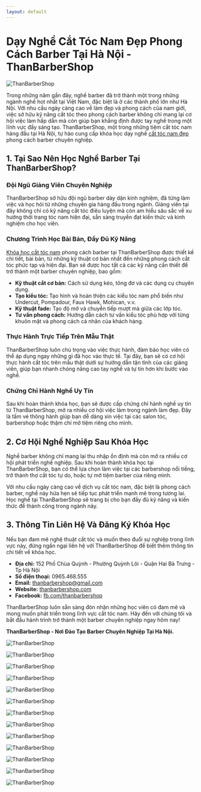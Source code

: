```yaml
---
layout: default
---
```


# Dạy Nghề Cắt Tóc Nam Đẹp Phong Cách Barber Tại Hà Nội - ThanBarberShop

![ThanBarberShop](images/than-barber-shop.jpg)


Trong những năm gần đây, nghề barber đã trở thành một trong những ngành nghề hot nhất tại Việt Nam, đặc biệt là ở các thành phố lớn như Hà Nội. Với nhu cầu ngày càng cao về làm đẹp và phong cách của nam giới, việc sở hữu kỹ năng cắt tóc theo phong cách barber không chỉ mang lại cơ hội việc làm hấp dẫn mà còn giúp bạn khẳng định được tay nghề trong một lĩnh vực đầy sáng tạo. ThanBarberShop, một trong những tiệm cắt tóc nam hàng đầu tại Hà Nội, tự hào cung cấp khóa học dạy nghề [cắt tóc nam đẹp](https://thanbarbershop.com/dichvu/cat-toc-nam) phong cách barber chuyên nghiệp.


## 1. Tại Sao Nên Học Nghề Barber Tại ThanBarberShop?

### **Đội Ngũ Giảng Viên Chuyên Nghiệp**

ThanBarberShop sở hữu đội ngũ barber dày dặn kinh nghiệm, đã từng làm việc và học hỏi từ những chuyên gia hàng đầu trong ngành. Giảng viên tại đây không chỉ có kỹ năng cắt tóc điêu luyện mà còn am hiểu sâu sắc về xu hướng thời trang tóc nam hiện đại, sẵn sàng truyền đạt kiến thức và kinh nghiệm cho học viên.

### **Chương Trình Học Bài Bản, Đầy Đủ Kỹ Năng**

[Khóa học cắt tóc nam](https://thanbarbershop.com/day-nghe) phong cách barber tại ThanBarberShop được thiết kế chi tiết, bài bản, từ những kỹ thuật cơ bản nhất đến những phong cách cắt tóc phức tạp và hiện đại. Bạn sẽ được học tất cả các kỹ năng cần thiết để trở thành một barber chuyên nghiệp, bao gồm:

- **Kỹ thuật cắt cơ bản:** Cách sử dụng kéo, tông đơ và các dụng cụ chuyên dụng.
- **Tạo kiểu tóc:** Tạo hình và hoàn thiện các kiểu tóc nam phổ biến như Undercut, Pompadour, Faux Hawk, Mohican, v.v.
- **Kỹ thuật fade:** Tạo độ mờ và chuyển tiếp mượt mà giữa các lớp tóc.
- **Tư vấn phong cách:** Hướng dẫn cách tư vấn kiểu tóc phù hợp với từng khuôn mặt và phong cách cá nhân của khách hàng.

### **Thực Hành Trực Tiếp Trên Mẫu Thật**

ThanBarberShop luôn chú trọng vào việc thực hành, đảm bảo học viên có thể áp dụng ngay những gì đã học vào thực tế. Tại đây, bạn sẽ có cơ hội thực hành cắt tóc trên mẫu thật dưới sự hướng dẫn tận tình của các giảng viên, giúp bạn nhanh chóng nâng cao tay nghề và tự tin hơn khi bước vào nghề.

### **Chứng Chỉ Hành Nghề Uy Tín**

Sau khi hoàn thành khóa học, bạn sẽ được cấp chứng chỉ hành nghề uy tín từ ThanBarberShop, mở ra nhiều cơ hội việc làm trong ngành làm đẹp. Đây là tấm vé thông hành giúp bạn dễ dàng xin việc tại các salon tóc, barbershop hoặc thậm chí mở tiệm riêng cho mình.

## 2. Cơ Hội Nghề Nghiệp Sau Khóa Học

Nghề barber không chỉ mang lại thu nhập ổn định mà còn mở ra nhiều cơ hội phát triển nghề nghiệp. Sau khi hoàn thành khóa học tại ThanBarberShop, bạn có thể lựa chọn làm việc tại các barbershop nổi tiếng, trở thành thợ cắt tóc tự do, hoặc tự mở tiệm barber của riêng mình.

Với nhu cầu ngày càng cao về dịch vụ cắt tóc nam, đặc biệt là phong cách barber, nghề này hứa hẹn sẽ tiếp tục phát triển mạnh mẽ trong tương lai. Học nghề tại ThanBarberShop sẽ trang bị cho bạn đầy đủ kỹ năng và kiến thức để thành công trong ngành này.

## 3. Thông Tin Liên Hệ Và Đăng Ký Khóa Học

Nếu bạn đam mê nghệ thuật cắt tóc và muốn theo đuổi sự nghiệp trong lĩnh vực này, đừng ngần ngại liên hệ với ThanBarberShop để biết thêm thông tin chi tiết về khóa học.

- **Địa chỉ:** 152 Phố Chùa Quỳnh - Phường Quỳnh Lôi - Quận Hai Bà Trưng - Tp Hà Nội
- **Số điện thoại:** 0965.468.555
- **Email:** thanbarbershop@gmail.com
- **Website:** [thanbarbershop.com](https://thanbarbershop.com)
- **Facebook:** [fb.com/thanbarbershop](https://facebook.com/thanbarbershop)

ThanBarberShop luôn sẵn sàng đón nhận những học viên có đam mê và mong muốn phát triển trong lĩnh vực cắt tóc nam. Hãy đến với chúng tôi và bắt đầu hành trình trở thành một barber chuyên nghiệp ngay hôm nay!

**ThanBarberShop - Nơi Đào Tạo Barber Chuyên Nghiệp Tại Hà Nội.**



![ThanBarberShop](images/day-nghe-1.jpg)

![ThanBarberShop](images/day-nghe-2.jpg)

![ThanBarberShop](images/day-nghe-3.jpg)

![ThanBarberShop](images/day-nghe-4.jpg)

![ThanBarberShop](images/day-nghe-5.jpg)

![ThanBarberShop](images/toc-nam-dep-1.jpg)

![ThanBarberShop](images/toc-nam-dep-2.jpg)

![ThanBarberShop](images/toc-nam-dep-33.jpg)

![ThanBarberShop](images/toc-nam-dep-34.jpg)

![ThanBarberShop](images/toc-nam-dep-37.jpg)

![ThanBarberShop](images/toc-nam-dep-38.jpg)

![ThanBarberShop](images/toc-nam-dep-39.jpg)

![ThanBarberShop](images/toc-nam-dep-40.jpg)
